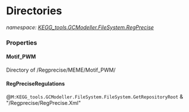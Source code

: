 ﻿# Directories
_namespace: [KEGG_tools.GCModeller.FileSystem.RegPrecise](./index.md)_






### Properties

#### Motif_PWM
Directory of /Regprecise/MEME/Motif_PWM/
#### RegPreciseRegulations
@``M:KEGG_tools.GCModeller.FileSystem.FileSystem.GetRepositoryRoot`` & "/Regprecise/RegPrecise.Xml"

